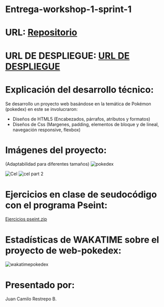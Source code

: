 # Entrega-workshop-1-sprint-1
# URL: [Repositorio](https://github.com/camilorestrepodev/Entrega-workshop-1-sprint-1)

# URL DE DESPLIEGUE: [URL DE DESPLIEGUE](https://camilorestrepodev.github.io/Entrega-workshop-1-sprint-1/)

# Explicación del desarrollo técnico:
Se desarrollo un proyecto web basándose en la temática de Pokémon (pokedex) en este se involucraron:

- Diseños de HTML5 (Encabezados, párrafos, atributos y formatos)
- Diseños de Css (Margenes, padding, elementos de bloque y de lineal, navegación responsive, flexbox)

# Imágenes del proyecto:
(Adaptabilidad para diferentes tamaños)
![pokedex](https://user-images.githubusercontent.com/119947851/208014163-09c6ff68-da0c-4654-b0bb-b2a463a466d0.png)

> 

![Cel](https://user-images.githubusercontent.com/119947851/208014376-c4c06fb6-3fe2-4e09-929c-96e8e65b5717.png)
![cel part 2](https://user-images.githubusercontent.com/119947851/208014368-7ec462d0-7ec3-40a7-9fde-32c2bfb762a0.png)

# Ejercicios en clase de seudocódigo con el programa Pseint:
[Ejercicios pseint.zip](https://github.com/MAKAIABootcamp/fundamentos-back1/files/10242394/Ejercicios.pseint.zip)

# Estadísticas de WAKATIME sobre el proyecto de web-pokedex:
![wakatimepokedex](https://user-images.githubusercontent.com/119947851/208809638-a4909196-9327-48ce-b048-cc7d1a8c3715.png)



# Presentado por:
Juan Camilo Restrepo B.
